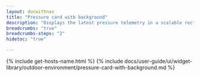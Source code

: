 ```yaml
---
layout: docwithnav
title: "Pressure card with background"
description: "Displays the latest pressure telemetry in a scalable rectangle card with the background image."
breadcrumbs: "true"
breadcrumbs-steps: "2"
hidetoc: "true"

---
```

{% include get-hosts-name.html %}
{% include docs/user-guide/ui/widget-library/outdoor-environment/pressure-card-with-background.md %}

